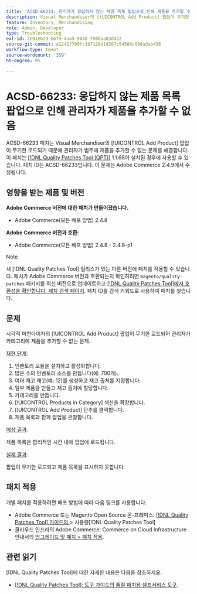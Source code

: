 ```yaml
---
title: 'ACSD-66233: 관리자가 응답하지 않는 제품 목록 팝업으로 인해 제품을 추가할 수 없음'
description: Visual Merchandiser의 [!UICONTROL Add Product] 팝업이 무기한 로드되기 때문에 관리자가 범주에 제품을 추가할 수 없는 Adobe Commerce 문제를 해결하려면 ACSD-66233 패치를 적용하십시오.
feature: Inventory, Merchandising
role: Admin, Developer
type: Troubleshooting
exl-id: 2e01e62d-b6f9-4aa5-9040-7908aa83d422
source-git-commit: a1241f709fc1b7128d1d267c54586c60dadab436
workflow-type: tm+mt
source-wordcount: '359'
ht-degree: 0%

---
```


# ACSD-66233: 응답하지 않는 제품 목록 팝업으로 인해 관리자가 제품을 추가할 수 없음

ACSD-66233 패치는 Visual Merchandiser의 [!UICONTROL Add Product] 팝업이 무기한 로드되기 때문에 관리자가 범주에 제품을 추가할 수 없는 문제를 해결합니다. 이 패치는 [[!DNL Quality Patches Tool (QPT)]](/help/tools/quality-patches-tool/quality-patches-tool-to-self-serve-quality-patches.md) 1.1.68이 설치된 경우에 사용할 수 있습니다. 패치 ID는 ACSD-66233입니다. 이 문제는 Adobe Commerce 2.4.9에서 수정됩니다.

## 영향을 받는 제품 및 버전

**Adobe Commerce 버전에 대한 패치가 만들어졌습니다.**

* Adobe Commerce(모든 배포 방법) 2.4.8

**Adobe Commerce 버전과 호환:**

* Adobe Commerce(모든 배포 방법) 2.4.8 - 2.4.8-p1

>[!NOTE]
>
>새 [!DNL Quality Patches Tool] 릴리스가 있는 다른 버전에 패치를 적용할 수 있습니다. 패치가 Adobe Commerce 버전과 호환되는지 확인하려면 `magento/quality-patches` 패키지를 최신 버전으로 업데이트하고 [[!DNL Quality Patches Tool]에서 호환성을 확인합니다. 패치 검색 페이지](https://experienceleague.adobe.com/tools/commerce-quality-patches/index.html?lang=ko). 패치 ID를 검색 키워드로 사용하여 패치를 찾습니다.

## 문제

시각적 머천다이저의 [!UICONTROL Add Product] 팝업이 무기한 로드되어 관리자가 카테고리에 제품을 추가할 수 없는 문제.

<u>재현 단계</u>:

1. 인벤토리 모듈을 설치하고 활성화합니다.
1. 많은 수의 인벤토리 소스를 만듭니다(예: 700개).
1. 여러 재고 재고(예: 12)를 생성하고 재고 출처를 지정합니다.
1. 일부 제품을 만들고 재고 출처에 할당합니다.
1. 카테고리를 만듭니다.
1. [!UICONTROL Products in Category] 섹션을 확장합니다.
1. [!UICONTROL Add Product] 단추를 클릭합니다.
1. 제품 목록과 함께 팝업을 관찰합니다.

<u>예상 결과</u>:

제품 목록은 합리적인 시간 내에 팝업에 로드됩니다.

<u>실제 결과</u>:

팝업이 무기한 로드되고 제품 목록을 표시하지 못합니다.

## 패치 적용

개별 패치를 적용하려면 배포 방법에 따라 다음 링크를 사용합니다.

* Adobe Commerce 또는 Magento Open Source 온-프레미스: [[!DNL Quality Patches Tool]  가이드의 ](/help/tools/quality-patches-tool/usage.md)> 사용량[!DNL Quality Patches Tool]
* 클라우드 인프라의 Adobe Commerce: Commerce on Cloud Infrastructure 안내서의 [업그레이드 및 패치 > 패치 적용](https://experienceleague.adobe.com/docs/commerce-cloud-service/user-guide/develop/upgrade/apply-patches.html?lang=ko).

## 관련 읽기

[!DNL Quality Patches Tool]에 대한 자세한 내용은 다음을 참조하세요.

* [[!DNL Quality Patches Tool]: 도구 가이드의 품질 패치용 셀프서비스 도구](/help/tools/quality-patches-tool/quality-patches-tool-to-self-serve-quality-patches.md).
